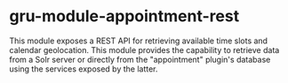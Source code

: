 # gru-module-appointment-rest
This module exposes a REST API for retrieving available time slots and calendar geolocation. This module provides the capability to retrieve data from a Solr server or directly from the "appointment" plugin's database using the services exposed by the latter.
